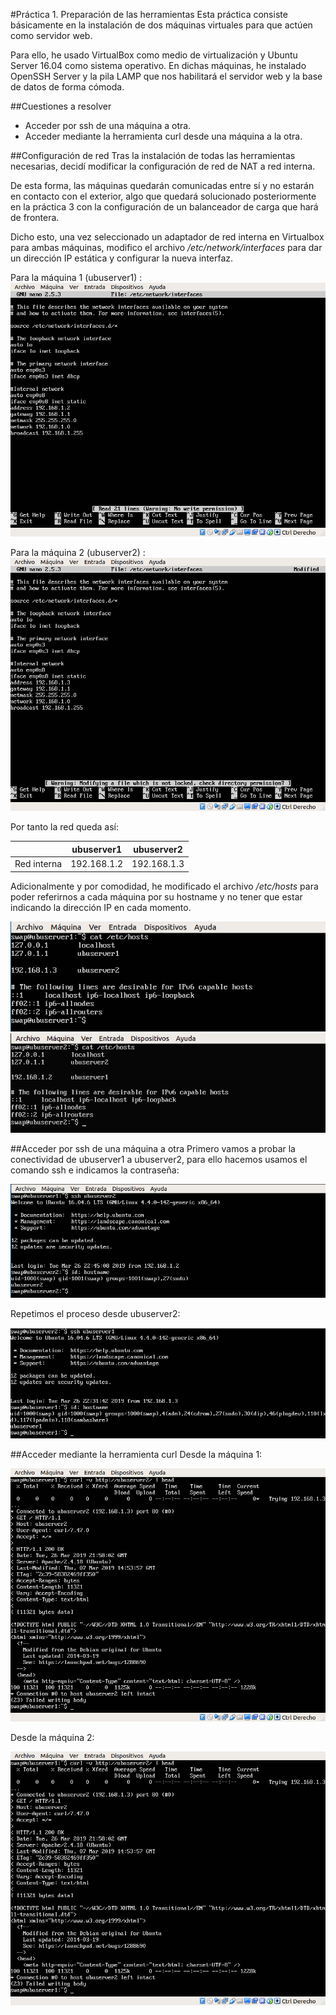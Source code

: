 #Práctica 1. Preparación de las herramientas
Esta práctica consiste básicamente en la instalación de dos máquinas virtuales para que actúen como servidor web.

Para ello, he usado VirtualBox como medio de virtualización y Ubuntu Server 16.04 como sistema operativo. En dichas máquinas, he instalado OpenSSH Server y la pila LAMP que nos habilitará el servidor web y la base de datos de forma cómoda.

##Cuestiones a resolver
- Acceder por ssh de una máquina a otra.
- Acceder mediante la herramienta curl desde una máquina a la otra.

##Configuración de red
Tras la instalación de todas las herramientas necesarias, decidí modificar la configuración de red de NAT a red interna.

De esta forma, las máquinas quedarán comunicadas entre sí y no estarán en contacto con el exterior, algo que quedará solucionado posteriormente en la práctica 3 con la configuración de un balanceador de carga que hará de frontera.

Dicho esto, una vez seleccionado un adaptador de red interna en Virtualbox para ambas máquinas, modifico el archivo */etc/network/interfaces* para dar un dirección IP estática y configurar la nueva interfaz.

 Para la máquina 1 (ubuserver1) :
 ![Interfaces para la máquina 1](./img/interfaces1.png) 
 
 Para la máquina 2 (ubuserver2) :
 ![Interfaces para la máquina 2](./img/interfaces2.png) 
 
 Por tanto la red queda así:

| 		     |ubuserver1|ubuserver2|
|----------------|----------------|---------------|
| Red interna| 192.168.1.2|192.168.1.3|

Adicionalmente y por comodidad, he modificado el archivo */etc/hosts* para poder referirnos a cada máquina por su hostname y no tener que estar indicando la dirección IP en cada momento.

![/etc/hosts para la máquina 1](./img/hosts2.png)
![/etc/hosts para la máquina 2](./img/hosts.png)

##Acceder por ssh de una máquina a otra
Primero vamos a probar la conectividad de ubuserver1 a ubuserver2, para ello hacemos usamos el comando ssh e indicamos la contraseña:

![Conexión ssh a ubuserver2](./img/sshcheck12.png) 

Repetimos el proceso desde ubuserver2:

![Conexión ssh a ubuserver1](./img/sshcheck21.png) 

##Acceder mediante la herramienta curl
Desde la máquina 1:

![Curl a ubuserver2](./img/curl1.png) 

Desde la máquina 2:

![Curl a ubuserver2](./img/curl1.png) 